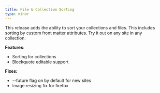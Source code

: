 ```yaml
---
title: File & Collection Sorting
type: minor
---
```



This release adds the ability to sort your collections and files. This includes sorting by custom front matter attributes. Try it out on any site in any collection.

**Features:**

* Sorting for collections
* Blockquote editable support

**Fixes:**

* --future flag on by default for new sites
* Image resizing fix for firefox